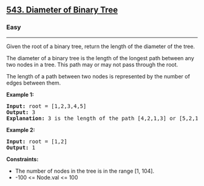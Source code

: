 <h2><a href="https://leetcode.com/problems/diameter-of-binary-tree">543. Diameter of Binary Tree</a></h2>
<h3>Easy</h3>
<hr>
<p>Given the root of a binary tree, return the length of the diameter of the tree.</p>
<p>The diameter of a binary tree is the length of the longest path between any two nodes in a tree. This path may or may not pass through the root.</p>
<p>The length of a path between two nodes is represented by the number of edges between them.</p>
<p><strong>Example 1:</strong></p>
<pre>
<strong>Input:</strong> root = [1,2,3,4,5]
<strong>Output:</strong> 3
<strong>Explanation:</strong> 3 is the length of the path [4,2,1,3] or [5,2,1,3].
</pre>
<p><strong>Example 2:</strong></p>
<pre>
<strong>Input:</strong> root = [1,2]
<strong>Output:</strong> 1
</pre>
<p><strong>Constraints:</strong></p>
<ul>
<li>The number of nodes in the tree is in the range [1, 104].</li>
<li>-100 <= Node.val <= 100</li>
</ul>
